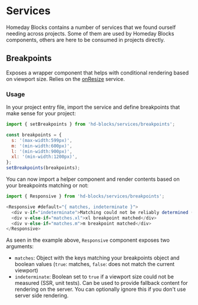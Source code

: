 # Services
Homeday Blocks contains a number of services that we found ourself needing across projects. Some of them are used by Homeday Blocks components, others are here to be consumed in projects directly.

## Breakpoints
Exposes a wrapper component that helps with conditional rendering based on viewport size. Relies on the [onResize](#on-resize) service.

### Usage
In your project entry file, import the service and define breakpoints that make sense for your project:

```js
import { setBreakpoints } from 'hd-blocks/services/breakpoints';

const breakpoints = {
  s: '(max-width:599px)',
  m: '(min-width:600px)',
  l: '(min-width:900px)',
  xl: '(min-width:1200px)',
};
setBreakpoints(breakpoints);
```

You can now import a helper component and render contents based on your breakpoints matching or not:

```js
import { Responsive } from 'hd-blocks/services/breakpoints';

<Responsive #default="{ matches, indeterminate }">
  <div v-if="indeterminate">Matching could not be reliably determined (server side rendering, unit tests environment)</div>
  <div v-else-if="matches.xl">xl breakpoint matched</div>
  <div v-else-if="matches.m">m breakpoint matched</div>
</Responsive>
```

As seen in the example above, `Responsive` component exposes two arguments:
- `matches`: Object with the keys matching your breakpoints object and boolean values (`true`: matches, `false`: does not match the current viewport)
- `indeterminate`: Boolean set to `true` if a viewport size could not be measured (SSR, unit tests). Can be used to provide fallback content for rendering on the server. You can optionally ignore this if you don't use server side rendering.
